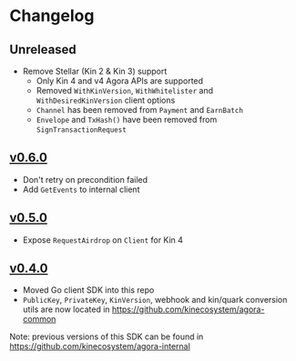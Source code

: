 # Changelog

## Unreleased
- Remove Stellar (Kin 2 & Kin 3) support
    - Only Kin 4 and v4 Agora APIs are supported
    - Removed `WithKinVersion`, `WithWhitelister` and `WithDesiredKinVersion` client options
    - `Channel` has been removed from `Payment` and `EarnBatch`
    - `Envelope` and `TxHash()` have been removed from `SignTransactionRequest` 

## [v0.6.0](http://github.com/kinecosystem/kin-go/releases/tag/v0.6.0)
- Don't retry on precondition failed
- Add `GetEvents` to internal client

## [v0.5.0](http://github.com/kinecosystem/kin-go/releases/tag/v0.5.0)
- Expose `RequestAirdrop` on `Client` for Kin 4

## [v0.4.0](http://github.com/kinecosystem/kin-go/releases/tag/v0.4.0)
- Moved Go client SDK into this repo
- `PublicKey`, `PrivateKey`, `KinVersion`, webhook and kin/quark conversion utils are now located in https://github.com/kinecosystem/agora-common

Note: previous versions of this SDK can be found in https://github.com/kinecosystem/agora-internal